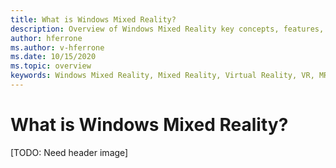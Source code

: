 ```yaml
---
title: What is Windows Mixed Reality?
description: Overview of Windows Mixed Reality key concepts, features, and usage.
author: hferrone
ms.author: v-hferrone
ms.date: 10/15/2020
ms.topic: overview
keywords: Windows Mixed Reality, Mixed Reality, Virtual Reality, VR, MR,
---
```



# What is Windows Mixed Reality?

[TODO: Need header image]
